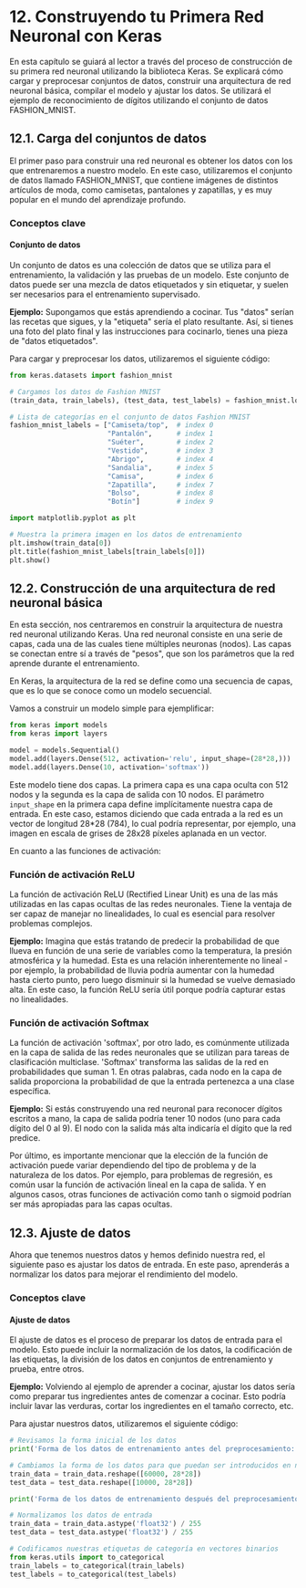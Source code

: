 # 12. Construyendo tu Primera Red Neuronal con Keras
En esta capítulo se guiará al lector a través del proceso de construcción de su primera red neuronal utilizando la biblioteca Keras. Se explicará cómo cargar y preprocesar conjuntos de datos, construir una arquitectura de red neuronal básica, compilar el modelo y ajustar los datos. Se utilizará el ejemplo de reconocimiento de dígitos utilizando el conjunto de datos FASHION_MNIST.

## 12.1. Carga del conjuntos de datos

El primer paso para construir una red neuronal es obtener los datos con los que entrenaremos a nuestro modelo. En este caso, utilizaremos el conjunto de datos llamado FASHION_MNIST, que contiene imágenes de distintos artículos de moda, como camisetas, pantalones y zapatillas, y es muy popular en el mundo del aprendizaje profundo.

### Conceptos clave

#### Conjunto de datos
Un conjunto de datos es una colección de datos que se utiliza para el entrenamiento, la validación y las pruebas de un modelo. Este conjunto de datos puede ser una mezcla de datos etiquetados y sin etiquetar, y suelen ser necesarios para el entrenamiento supervisado.

**Ejemplo:** Supongamos que estás aprendiendo a cocinar. Tus "datos" serían las recetas que sigues, y la "etiqueta" sería el plato resultante. Así, si tienes una foto del plato final y las instrucciones para cocinarlo, tienes una pieza de "datos etiquetados".

Para cargar y preprocesar los datos, utilizaremos el siguiente código:

```python
from keras.datasets import fashion_mnist

# Cargamos los datos de Fashion MNIST
(train_data, train_labels), (test_data, test_labels) = fashion_mnist.load_data()

# Lista de categorías en el conjunto de datos Fashion MNIST
fashion_mnist_labels = ["Camiseta/top",  # index 0
                        "Pantalón",      # index 1
                        "Suéter",        # index 2
                        "Vestido",       # index 3 
                        "Abrigo",        # index 4
                        "Sandalia",      # index 5
                        "Camisa",        # index 6 
                        "Zapatilla",     # index 7
                        "Bolso",         # index 8 
                        "Botín"]         # index 9

import matplotlib.pyplot as plt

# Muestra la primera imagen en los datos de entrenamiento
plt.imshow(train_data[0])
plt.title(fashion_mnist_labels[train_labels[0]])
plt.show()
```

## 12.2. Construcción de una arquitectura de red neuronal básica

En esta sección, nos centraremos en construir la arquitectura de nuestra red neuronal utilizando Keras. Una red neuronal consiste en una serie de capas, cada una de las cuales tiene múltiples neuronas (nodos). Las capas se conectan entre sí a través de "pesos", que son los parámetros que la red aprende durante el entrenamiento.

En Keras, la arquitectura de la red se define como una secuencia de capas, que es lo que se conoce como un modelo secuencial.

Vamos a construir un modelo simple para ejemplificar:

```python
from keras import models
from keras import layers

model = models.Sequential()
model.add(layers.Dense(512, activation='relu', input_shape=(28*28,)))
model.add(layers.Dense(10, activation='softmax'))
```

Este modelo tiene dos capas. La primera capa es una capa oculta con 512 nodos y la segunda es la capa de salida con 10 nodos. El parámetro `input_shape` en la primera capa define implícitamente nuestra capa de entrada. En este caso, estamos diciendo que cada entrada a la red es un vector de longitud 28*28 (784), lo cual podría representar, por ejemplo, una imagen en escala de grises de 28x28 píxeles aplanada en un vector.

En cuanto a las funciones de activación:

### Función de activación ReLU

La función de activación ReLU (Rectified Linear Unit) es una de las más utilizadas en las capas ocultas de las redes neuronales. Tiene la ventaja de ser capaz de manejar no linealidades, lo cual es esencial para resolver problemas complejos.

**Ejemplo:** Imagina que estás tratando de predecir la probabilidad de que llueva en función de una serie de variables como la temperatura, la presión atmosférica y la humedad. Esta es una relación inherentemente no lineal - por ejemplo, la probabilidad de lluvia podría aumentar con la humedad hasta cierto punto, pero luego disminuir si la humedad se vuelve demasiado alta. En este caso, la función ReLU sería útil porque podría capturar estas no linealidades.

### Función de activación Softmax

La función de activación 'softmax', por otro lado, es comúnmente utilizada en la capa de salida de las redes neuronales que se utilizan para tareas de clasificación multiclase. 'Softmax' transforma las salidas de la red en probabilidades que suman 1. En otras palabras, cada nodo en la capa de salida proporciona la probabilidad de que la entrada pertenezca a una clase específica.

**Ejemplo:** Si estás construyendo una red neuronal para reconocer dígitos escritos a mano, la capa de salida podría tener 10 nodos (uno para cada dígito del 0 al 9). El nodo con la salida más alta indicaría el dígito que la red predice.

Por último, es importante mencionar que la elección de la función de activación puede variar dependiendo del tipo de problema y de la naturaleza de los datos. Por ejemplo, para problemas de regresión, es común usar la función de activación lineal en la capa de salida. Y en algunos casos, otras funciones de activación como tanh o sigmoid podrían ser más apropiadas para las capas ocultas.

## 12.3. Ajuste de datos

Ahora que tenemos nuestros datos y hemos definido nuestra red, el siguiente paso es ajustar los datos de entrada. En este paso, aprenderás a normalizar los datos para mejorar el rendimiento del modelo.

### Conceptos clave

#### Ajuste de datos
El ajuste de datos es el proceso de preparar los datos de entrada para el modelo. Esto puede incluir la normalización de los datos, la codificación de las etiquetas, la división de los datos en conjuntos de entrenamiento y prueba, entre otros.

**Ejemplo:** Volviendo al ejemplo de aprender a cocinar, ajustar los datos sería como preparar tus ingredientes antes de comenzar a cocinar. Esto podría incluir lavar las verduras, cortar los ingredientes en el tamaño correcto, etc.

Para ajustar nuestros datos, utilizaremos el siguiente código:

```python
# Revisamos la forma inicial de los datos
print('Forma de los datos de entrenamiento antes del preprocesamiento:', train_data.shape)

# Cambiamos la forma de los datos para que puedan ser introducidos en nuestra red neuronal
train_data = train_data.reshape([60000, 28*28])
test_data = test_data.reshape([10000, 28*28])

print('Forma de los datos de entrenamiento después del preprocesamiento:', train_data.shape)

# Normalizamos los datos de entrada
train_data = train_data.astype('float32') / 255
test_data = test_data.astype('float32') / 255

# Codificamos nuestras etiquetas de categoría en vectores binarios
from keras.utils import to_categorical
train_labels = to_categorical(train_labels)
test_labels = to_categorical(test_labels)
```